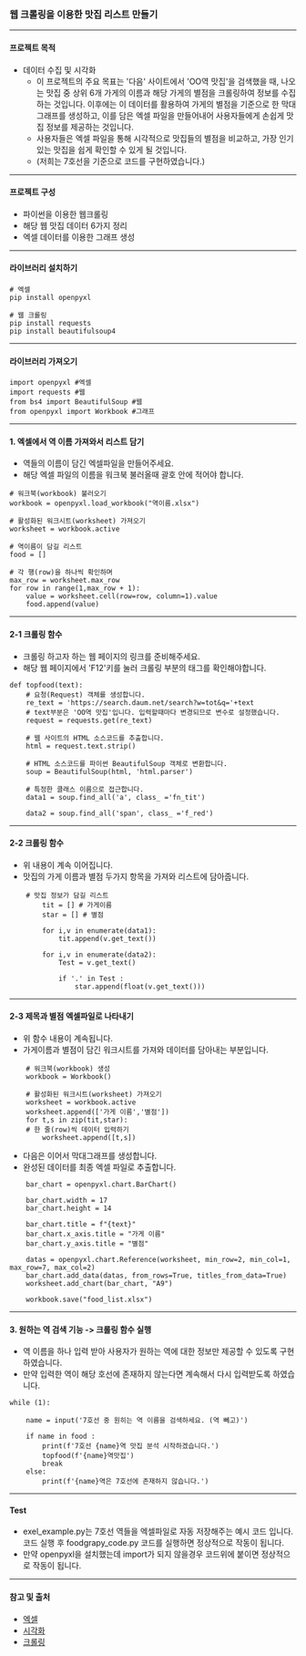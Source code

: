 ### 웹 크롤링을 이용한 맛집 리스트 만들기
----
#### 프로젝트 목적
- 데이터 수집 및 시각화
  - 이 프로젝트의 주요 목표는 '다음' 사이트에서 'OO역 맛집'을 검색했을 때, 나오는 맛집 중 상위 6개 가게의 이름과 해당 가게의 별점을 크롤링하여 정보를 수집하는 것입니다. 이후에는 이 데이터를 활용하여 가게의 별점을 기준으로 한 막대그래프를 생성하고, 이를 담은 엑셀 파일을 만들어내어 사용자들에게 손쉽게 맛집 정보를 제공하는 것입니다.
  -  사용자들은 엑셀 파일을 통해 시각적으로 맛집들의 별점을 비교하고, 가장 인기 있는 맛집을 쉽게 확인할 수 있게 될 것입니다. 
  -  (저희는 7호선을 기준으로 코드를 구현하였습니다.)
----
#### 프로젝트 구성
- 파이썬을 이용한 웹크롤링
- 해당 웹 맛집 데이터 6가지 정리
- 엑셀 데이터를 이용한 그래프 생성
----
#### 라이브러리 설치하기
```
# 엑셀
pip install openpyxl

# 웹 크롤링
pip install requests
pip install beautifulsoup4
```
----
#### 라이브러리 가져오기
```
import openpyxl #엑셀
import requests #웹
from bs4 import BeautifulSoup #웹
from openpyxl import Workbook #그래프
```
----
#### 1. 엑셀에서 역 이름 가져와서 리스트 담기
- 역들의 이름이 담긴 엑셀파일을 만들어주세요.
- 해당 엑셀 파일의 이름을 워크북 불러올때 괄호 안에 적어야 합니다.
```
# 워크북(workbook) 불러오기
workbook = openpyxl.load_workbook("역이름.xlsx")

# 활성화된 워크시트(worksheet) 가져오기
worksheet = workbook.active

# 역이름이 담길 리스트
food = []

# 각 행(row)을 하나씩 확인하며
max_row = worksheet.max_row
for row in range(1,max_row + 1):
    value = worksheet.cell(row=row, column=1).value
    food.append(value)
```
----
#### 2-1 크롤링 함수
- 크롤링 하고자 하는 웹 페이지의 링크를 준비해주세요.
- 해당 웹 페이지에서 'F12'키를 눌러 크롤링 부분의 태그를 확인해야합니다.
```
def topfood(text):
    # 요청(Request) 객체를 생성합니다.
    re_text = 'https://search.daum.net/search?w=tot&q='+text
    # text부분은 'OO역 맛집'입니다. 입력할때마다 변경되므로 변수로 설정했습니다.
    request = requests.get(re_text)

    # 웹 사이트의 HTML 소스코드를 추출합니다.
    html = request.text.strip()

    # HTML 소스코드를 파이썬 BeautifulSoup 객체로 변환합니다.
    soup = BeautifulSoup(html, 'html.parser')

    # 특정한 클래스 이름으로 접근합니다.
    data1 = soup.find_all('a', class_ ='fn_tit')

    data2 = soup.find_all('span', class_ ='f_red')
```
----
#### 2-2 크롤링 함수
- 위 내용이 계속 이어집니다.
- 맛집의 가게 이름과 별점 두가지 항목을 가져와 리스트에 담아줍니다.
```
    # 맛집 정보가 담길 리스트
        tit = [] # 가게이름
        star = [] # 별점
    
        for i,v in enumerate(data1):
            tit.append(v.get_text())
    
        for i,v in enumerate(data2):
            Test = v.get_text()
        
            if '.' in Test :
                star.append(float(v.get_text()))
```
----
#### 2-3 제목과 별점 엑셀파일로 나타내기
- 위 함수 내용이 계속됩니다.
- 가게이름과 별점이 담긴 워크시트를 가져와 데이터를 담아내는 부분입니다.
```
    # 워크북(workbook) 생성
    workbook = Workbook() 

    # 활성화된 워크시트(worksheet) 가져오기
    worksheet = workbook.active
    worksheet.append(['가게 이름','별점'])
    for t,s in zip(tit,star):
    # 한 줄(row)씩 데이터 입력하기
        worksheet.append([t,s])
```
- 다음은 이어서 막대그래프를 생성합니다.
- 완성된 데이터를 최종 엑셀 파일로 추출합니다.
```
    bar_chart = openpyxl.chart.BarChart()

    bar_chart.width = 17
    bar_chart.height = 14

    bar_chart.title = f"{text}"
    bar_chart.x_axis.title = "가게 이름"
    bar_chart.y_axis.title = "별점"

    datas = openpyxl.chart.Reference(worksheet, min_row=2, min_col=1, max_row=7, max_col=2)
    bar_chart.add_data(datas, from_rows=True, titles_from_data=True)
    worksheet.add_chart(bar_chart, "A9")

    workbook.save("food_list.xlsx")
```
----
#### 3. 원하는 역 검색 기능 -> 크롤링 함수 실행
- 역 이름을 하나 입력 받아 사용자가 원하는 역에 대한 정보만 제공할 수 있도록 구현하였습니다.
- 만약 입력한 역이 해당 호선에 존재하지 않는다면 계속해서 다시 입력받도록 하였습니다.
```
while (1):

    name = input('7호선 중 원히는 역 이름을 검색하세요. (역 뻬고)')

    if name in food :
        print(f'7호선 {name}역 맛집 분석 시작하겠습니다.')
        topfood(f'{name}역맛집')
        break
    else:
        print(f'{name}역은 7호선에 존재하지 않습니다.')
```
----
#### Test
- exel_example.py는 7호선 역들을 엑셀파일로 자동 저장해주는 예시 코드 입니다. 코드 실행 후 foodgrapy_code.py 코드를 실행하면 정상적으로 작동이 됩니다.
- 만약 openpyxl을 설치했는데 import가 되지 않을경우 코드위에 붙이면 정상적으로 작동이 됩니다.
---- 
#### 참고 및 출처
- [엑셀](https://github.com/ndb796/Python-Robotic-Process-Automation/tree/main/6)
- [시각화](https://github.com/ndb796/Python-Robotic-Process-Automation/tree/main/8)
- [크롤링](https://github.com/ndb796/Python-Robotic-Process-Automation/tree/main/12)





